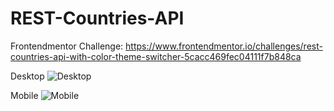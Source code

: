 # REST-Countries-API
Frontendmentor Challenge: https://www.frontendmentor.io/challenges/rest-countries-api-with-color-theme-switcher-5cacc469fec04111f7b848ca

Desktop
![Desktop](https://res.cloudinary.com/dz209s6jk/image/upload/v1554827486/Challenges/wirxeocmd6tpnn9c5oqc.jpg)

Mobile
![Mobile](https://res.cloudinary.com/dz209s6jk/image/upload/v1554827486/Challenges/yoceoj7gmuyvk0bf0wwf.jpg)
